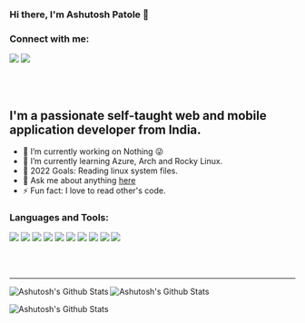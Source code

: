 ### Hi there, I'm Ashutosh Patole 👋
### Connect with me:

<p align='left'>
  
  <a href="https://stackoverflow.com/users/11283638/ashutosh-patole"><img src="https://img.shields.io/badge/Stack_Overflow-FE7A16?style=for-the-badge&logo=stack-overflow&logoColor=white" /></a>
    <a href="https://t.me/AshutoshPatole"><img src="https://img.shields.io/badge/Telegram-0077B5?style=for-the-badge&logo=telegram&logoColor=white" /></a>
    
</p>

<br /><br />
## I'm a passionate self-taught web and mobile application developer from India.
- 🔭 I’m currently working on Nothing 😜
- 🌱 I’m currently learning Azure, Arch and Rocky Linux.
- 🥅 2022 Goals: Reading linux system files.
- 💬 Ask me about anything [here](https://github.com/AshutoshPatole/ashutoshpatole/issues)
- ⚡ Fun fact: I love to read other's code.



### Languages and Tools:

<p align = "left">
  <img src="https://img.shields.io/badge/Flutter%20-%2314354C.svg?&style=for-the-badge&logo=Flutter&logoColor=white"/> 
  <img src="https://img.shields.io/badge/Dart%20-%2300599C.svg?&style=for-the-badge&logo=Dart&logoColor=white"/>
  <img src="https://img.shields.io/badge/Linux_PopOS-FFA500?style=for-the-badge&logo=linux&logoColor=black" />
  <img src="https://img.shields.io/badge/Shell_Script-121011?style=for-the-badge&logo=gnu-bash&logoColor=white"/>
  <img src="https://img.shields.io/badge/git%20-%23F05033.svg?&style=for-the-badge&logo=git&logoColor=white"/> 
  <img src="https://img.shields.io/badge/MongoDB-4EA94B?style=for-the-badge&logo=mongodb&logoColor=white"/>
  <img src="https://img.shields.io/badge/JavaScript-323330?style=for-the-badge&logo=javascript&logoColor=F7DF1E"/>
  <img src="https://img.shields.io/badge/Express.js-404D59?style=for-the-badge"/>
  <img src="https://img.shields.io/badge/Node.js-43853D?style=for-the-badge&logo=node.js&logoColor=white"/>
  <img src="https://img.shields.io/badge/Microsoft_Azure-0089D6?style=for-the-badge&logo=microsoft-azure&logoColor=white" />
  
</p>

<br />
<br />

---


<img align="left" alt="Ashutosh's Github Stats" src="https://github-readme-stats.vercel.app/api?username=AshutoshPatole&show_icons=true&hide_border=true&theme=radical&count_private=true" />

<img align="left" alt="Ashutosh's Github Stats" src="https://github-readme-stats.vercel.app/api/top-langs/?username=AshutoshPatole&layout=compact&theme=radical" /> <br>

<img align="left" alt="Ashutosh's Github Stats" src="https://github-readme-streak-stats.herokuapp.com/?user=AshutoshPatole&theme=radical&hide_border=false" />


[website]: https://www.bloggypanda.com
[twitter]: https://twitter.com/AshutoshPatole7
[instagram]: https://www.instagram.com/127.0.0.1_______
[linkedin]: https://www.linkedin.com/in/ashutosh-patole-13a233192/
